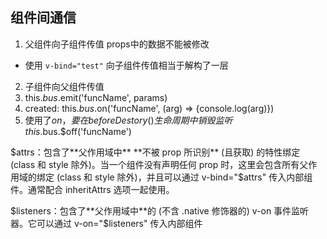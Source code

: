 ## 组件间通信

1. 父组件向子组件传值 props中的数据不能被修改
  - 使用 `v-bind="test"` 向子组件传值相当于解构了一层

2. 子组件向父组件传值
  1. this.$bus.$emit('funcName', params)
  2. created: this.$bus.$on('funcName', (arg) => {console.log(arg)})
  3. 使用了$on，要在beforeDestory() 生命周期中销毁监听 this.$bus.$off('funcName')

$attrs：包含了**父作用域中** **不被 prop 所识别** (且获取) 的特性绑定 (class 和 style 除外)。当一个组件没有声明任何 prop 时，这里会包含所有父作用域的绑定 (class 和 style 除外)，并且可以通过 v-bind="$attrs" 传入内部组件。通常配合 inheritAttrs 选项一起使用。

$listeners：包含了**父作用域中**的 (不含 .native 修饰器的) v-on 事件监听器。它可以通过 v-on="$listeners" 传入内部组件

